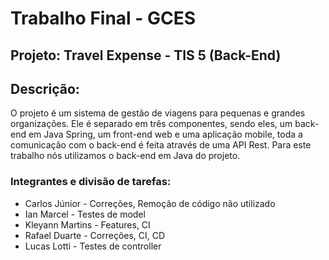 # Trabalho Final - GCES

## Projeto: Travel Expense - TIS 5 (Back-End)
## Descrição:

O projeto é um sistema de gestão de viagens para pequenas e grandes organizações. Ele é separado em três componentes, sendo eles, um back-end em Java Spring, um front-end web e uma aplicação mobile, toda a comunicação com o back-end é feita através de uma API Rest. Para este trabalho nós utilizamos o back-end em Java do projeto.

### Integrantes e divisão de tarefas:
 - Carlos Júnior - Correções, Remoção de código não utilizado
 - Ian Marcel - Testes de model
 - Kleyann Martins - Features, CI
 - Rafael Duarte - Correções, CI, CD
 - Lucas Lotti - Testes de controller


